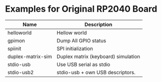 # Examples for Original RP2040 Board

Name              | Description
------------------|---------------
helloworld        | Hellow world
gpimon            | Dump All GPIO status
spiinit           | SPI initialization
duplex-matrix-sim | Duplex matrix (keyboard) simulation
stdio-usb         | Use USB serial as stdio
stdio-usb2        | stdio-usb + own USB descriptors.
